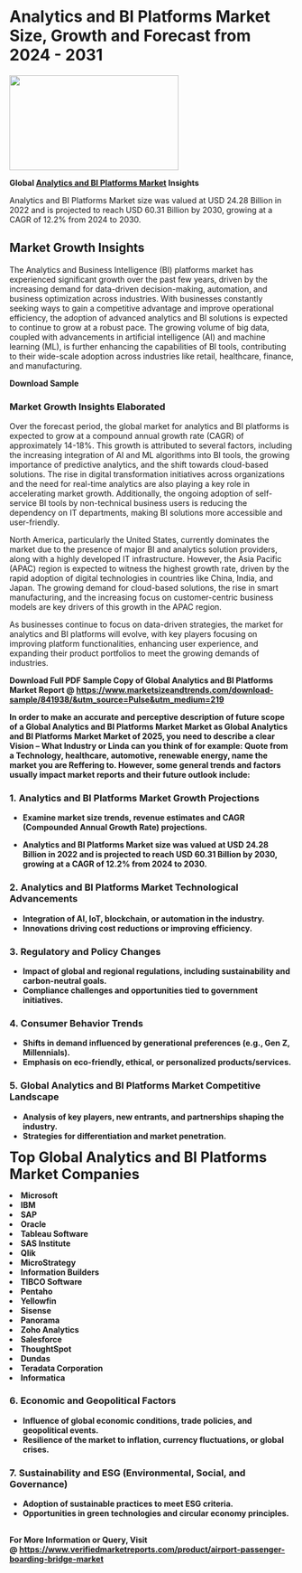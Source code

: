 <H1>Analytics and BI Platforms Market Size, Growth and Forecast from 2024 - 2031</H1><img class="aligncenter size-medium wp-image-584254" src="https://thirdeyenews.in/wp-content/uploads/2024/09/Global-Market-Research-300x168.jpeg" alt="" width="300" height="168" /><p><strong>Global&nbsp;<a href="https://www.marketsizeandtrends.com/download-sample/841938/&amp;utm_source=Pulse&amp;utm_medium=219">Analytics and BI Platforms Market</a> Insights</strong></p><p>Analytics and BI Platforms Market size was valued at USD 24.28 Billion in 2022 and is projected to reach USD 60.31 Billion by 2030, growing at a CAGR of 12.2% from 2024 to 2030.</p><p><h2>Market Growth Insights</h2> <p>The Analytics and Business Intelligence (BI) platforms market has experienced significant growth over the past few years, driven by the increasing demand for data-driven decision-making, automation, and business optimization across industries. With businesses constantly seeking ways to gain a competitive advantage and improve operational efficiency, the adoption of advanced analytics and BI solutions is expected to continue to grow at a robust pace. The growing volume of big data, coupled with advancements in artificial intelligence (AI) and machine learning (ML), is further enhancing the capabilities of BI tools, contributing to their wide-scale adoption across industries like retail, healthcare, finance, and manufacturing.</p> <p><strong>Download Sample</strong></p> <h3>Market Growth Insights Elaborated</h3> <p>Over the forecast period, the global market for analytics and BI platforms is expected to grow at a compound annual growth rate (CAGR) of approximately 14-18%. This growth is attributed to several factors, including the increasing integration of AI and ML algorithms into BI tools, the growing importance of predictive analytics, and the shift towards cloud-based solutions. The rise in digital transformation initiatives across organizations and the need for real-time analytics are also playing a key role in accelerating market growth. Additionally, the ongoing adoption of self-service BI tools by non-technical business users is reducing the dependency on IT departments, making BI solutions more accessible and user-friendly.</p> <p>North America, particularly the United States, currently dominates the market due to the presence of major BI and analytics solution providers, along with a highly developed IT infrastructure. However, the Asia Pacific (APAC) region is expected to witness the highest growth rate, driven by the rapid adoption of digital technologies in countries like China, India, and Japan. The growing demand for cloud-based solutions, the rise in smart manufacturing, and the increasing focus on customer-centric business models are key drivers of this growth in the APAC region.</p> <p>As businesses continue to focus on data-driven strategies, the market for analytics and BI platforms will evolve, with key players focusing on improving platform functionalities, enhancing user experience, and expanding their product portfolios to meet the growing demands of industries.</p> <p><strong></p><p><span class=""><strong>Download Full PDF Sample Copy of Global Analytics and BI Platforms Market Report</strong> @ <a href="https://www.marketsizeandtrends.com/download-sample/841938/&amp;utm_source=Pulse&amp;utm_medium=219" target="_blank">https://www.marketsizeandtrends.com/download-sample/841938/&amp;utm_source=Pulse&amp;utm_medium=219</a></span></p><p>In order to make an accurate and perceptive description of future scope of a Global&nbsp;Analytics and BI Platforms Market Market as Global&nbsp;Analytics and BI Platforms Market Market of 2025, you need to describe a clear Vision &ndash; What Industry or Linda can you think of for example: Quote from a Technology, healthcare, automotive, renewable energy, name the market you are Reffering to. However, some general trends and factors usually impact market reports and their future outlook include:</p><h3>1.&nbsp;<strong>Analytics and BI Platforms Market Growth Projections</strong></h3><ul><li>Examine market size trends, revenue estimates and CAGR (Compounded Annual Growth Rate) projections.</li><li><p>Analytics and BI Platforms Market size was valued at USD 24.28 Billion in 2022 and is projected to reach USD 60.31 Billion by 2030, growing at a CAGR of 12.2% from 2024 to 2030.</p></li></ul><h3>2.&nbsp;<strong>Analytics and BI Platforms Market Technological Advancements</strong></h3><ul><li>Integration of AI, IoT, blockchain, or automation in the industry.</li><li>Innovations driving cost reductions or improving efficiency.</li></ul><h3>3.&nbsp;<strong>Regulatory and Policy Changes</strong></h3><ul><li>Impact of global and regional regulations, including sustainability and carbon-neutral goals.</li><li>Compliance challenges and opportunities tied to government initiatives.</li></ul><h3>4.&nbsp;<strong>Consumer Behavior Trends</strong></h3><ul><li>Shifts in demand influenced by generational preferences (e.g., Gen Z, Millennials).</li><li>Emphasis on eco-friendly, ethical, or personalized products/services.</li></ul><h3>5.&nbsp;<strong>Global Analytics and BI Platforms Market Competitive Landscape</strong></h3><ul><li>Analysis of key players, new entrants, and partnerships shaping the industry.</li><li>Strategies for differentiation and market penetration.</li></ul><p data-pm-slice="1 1 []"><span style="color: inherit; font-family: inherit; font-size: 25px;">Top Global Analytics and BI Platforms Market Companies</span></p><div class="" data-test-id=""><p><li>Microsoft</li><li> IBM</li><li> SAP</li><li> Oracle</li><li> Tableau Software</li><li> SAS Institute</li><li> Qlik</li><li> MicroStrategy</li><li> Information Builders</li><li> TIBCO Software</li><li> Pentaho</li><li> Yellowfin</li><li> Sisense</li><li> Panorama</li><li> Zoho Analytics</li><li> Salesforce</li><li> ThoughtSpot</li><li> Dundas</li><li> Teradata Corporation</li><li> Informatica</li></p></div><h3>6.&nbsp;<strong>Economic and Geopolitical Factors</strong></h3><ul><li>Influence of global economic conditions, trade policies, and geopolitical events.</li><li>Resilience of the market to inflation, currency fluctuations, or global crises.</li></ul><h3>7.&nbsp;<strong>Sustainability and ESG (Environmental, Social, and Governance)</strong></h3><ul><li>Adoption of sustainable practices to meet ESG criteria.</li><li>Opportunities in green technologies and circular economy principles.</li></ul><h2><strong style="font-size: 14px;">For More Information or Query, Visit @&nbsp;</strong><a style="background-color: #ffffff; font-size: 14px;" href="https://www.marketsizeandtrends.com/report/analytics-and-bi-platforms-market/" target="_blank">https://www.verifiedmarketreports.com/product/airport-passenger-boarding-bridge-market</a></h2>
